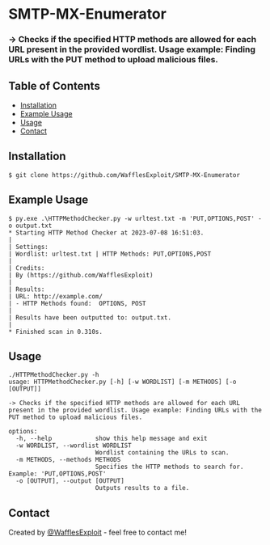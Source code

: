 # SMTP-MX-Enumerator
 ### -> Checks if the specified HTTP methods are allowed for each URL present in the provided wordlist. Usage example: Finding URLs with the PUT method to upload malicious files.
## Table of Contents
* [Installation](#installation)
* [Example Usage](#Example-Usage)
* [Usage](#Usage)
* [Contact](#contact)

## Installation
 ```
 $ git clone https://github.com/WafflesExploit/SMTP-MX-Enumerator
 ```

## Example Usage
```
$ py.exe .\HTTPMethodChecker.py -w urltest.txt -m 'PUT,OPTIONS,POST' -o output.txt
* Starting HTTP Method Checker at 2023-07-08 16:51:03.
| 
| Settings:
| Wordlist: urltest.txt | HTTP Methods: PUT,OPTIONS,POST
|
| Credits:
| By (https://github.com/WafflesExploit)
|
| Results: 
| URL: http://example.com/ 
| - HTTP Methods found:  OPTIONS, POST       
| 
| Results have been outputted to: output.txt.
|
* Finished scan in 0.310s.
```

## Usage
```
./HTTPMethodChecker.py -h                    
usage: HTTPMethodChecker.py [-h] [-w WORDLIST] [-m METHODS] [-o [OUTPUT]]

-> Checks if the specified HTTP methods are allowed for each URL present in the provided wordlist. Usage example: Finding URLs with the PUT method to upload malicious files.

options:
  -h, --help            show this help message and exit
  -w WORDLIST, --wordlist WORDLIST
                        Wordlist containing the URLs to scan.
  -m METHODS, --methods METHODS
                        Specifies the HTTP methods to search for. Example: 'PUT,OPTIONS,POST'
  -o [OUTPUT], --output [OUTPUT]
                        Outputs results to a file.
```

## Contact
Created by [@WafflesExploit](https://github.com/WafflesExploit) - feel free to contact me!

